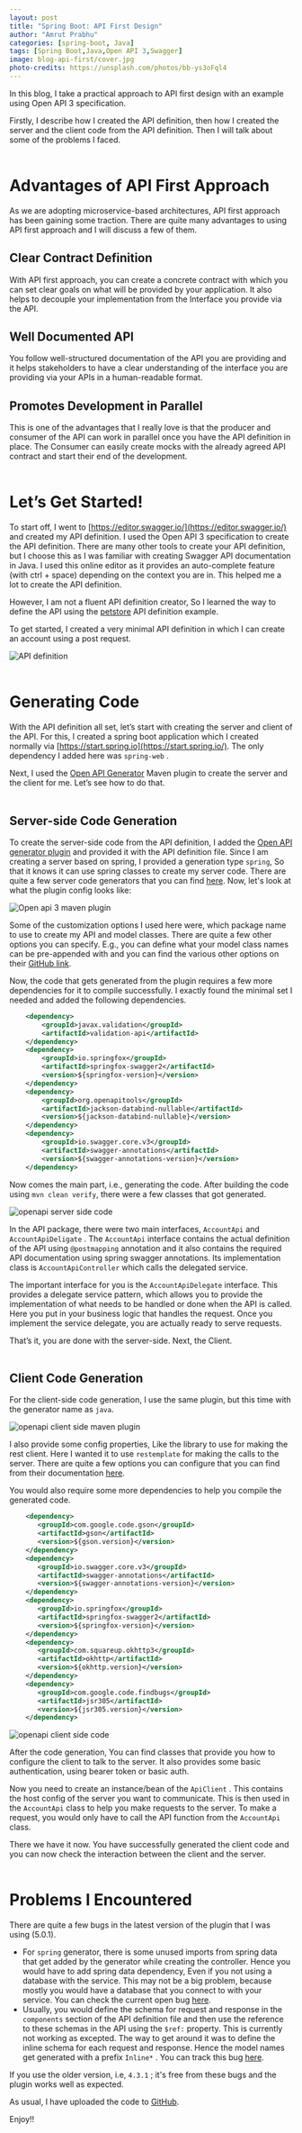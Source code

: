 ```yaml
---
layout: post
title: "Spring Boot: API First Design"
author: "Amrut Prabhu"
categories: [spring-boot, Java]
tags: [Spring Boot,Java,Open API 3,Swagger]
image: blog-api-first/cover.jpg
photo-credits: https://unsplash.com/photos/bb-ys3oFql4
---
```


In this blog, I take a practical approach to API first design with an example using Open API 3 specification.

Firstly, I describe how I created the API definition, then how I created the server and the client code from the API definition. Then I will talk about some of the problems I faced.
<br/>
<br/>
# Advantages of API First Approach

As we are adopting microservice-based architectures, API first approach has been gaining some traction. There are quite many advantages to using API first approach and I will discuss a few of them.

## **Clear Contract Definition**

With API first approach, you can create a concrete contract with which you can set clear goals on what will be provided by your application. It also helps to decouple your implementation from the Interface you provide via the API.

## **Well Documented API**

You follow well-structured documentation of the API you are providing and it helps stakeholders to have a clear understanding of the interface you are providing via your APIs in a human-readable format.

## **Promotes Development in Parallel**

This is one of the advantages that I really love is that the producer and consumer of the API can work in parallel once you have the API definition in place. The Consumer can easily create mocks with the already agreed API contract and start their end of the development.
<br/>
<br/>
# Let’s Get Started!

To start off, I went to  [https://editor.swagger.io/](https://editor.swagger.io/)  and created my API definition. I used the Open API 3 specification to create the API definition. There are many other tools to create your API definition, but I choose this as I was familiar with creating Swagger API documentation in Java. I used this online editor as it provides an auto-complete feature (with ctrl + space) depending on the context you are in. This helped me a lot to create the API definition.

However, I am not a fluent API definition creator, So I learned the way to define the API using the  [petstore](https://github.com/OAI/OpenAPI-Specification/blob/master/examples/v3.0/petstore.yaml)  API definition example.

To get started, I created a very minimal API definition in which I can create an account using a post request.

![API definition](/assets/img/blog-api-first/api-definition.png)
<br/>
<br/>
# **Generating Code**

With the API definition all set, let’s start with creating the server and client of the API. For this, I created a spring boot application which I created normally via  [https://start.spring.io](https://start.spring.io/). The only dependency I added here was  `spring-web`  .

Next, I used the  [Open API Generator](https://openapi-generator.tech/)  Maven plugin to create the server and the client for me. Let’s see how to do that.
<br/>
<br/>
## **Server-side Code Generation**

To create the server-side code from the API definition, I added the  [Open API generator plugin](https://github.com/OpenAPITools/openapi-generator/tree/master/modules/openapi-generator-maven-plugin)  and provided it with the API definition file. Since I am creating a server based on spring, I provided a generation type  `spring`, So that it knows it can use spring classes to create my server code. There are quite a few server code generators that you can find  [here](https://openapi-generator.tech/docs/generators/README#server-generators). Now, let's look at what the plugin config looks like:

![Open api 3 maven plugin](/assets/img/blog-api-first/openapi-maven-plugin.png)

Some of the customization options I used here were, which package name to use to create my API and model classes. There are quite a few other options you can specify. E.g., you can define what your model class names can be pre-appended with and you can find the various other options on their  [GitHub link](https://github.com/OpenAPITools/openapi-generator/tree/master/modules/openapi-generator-maven-plugin).

Now, the code that gets generated from the plugin requires a few more dependencies for it to compile successfully. I exactly found the minimal set I needed and added the following dependencies.
```xml
	<dependency>  
	    <groupId>javax.validation</groupId>  
	    <artifactId>validation-api</artifactId>  
	</dependency>  
	<dependency>  
	    <groupId>io.springfox</groupId>  
	    <artifactId>springfox-swagger2</artifactId>  
	    <version>${springfox-version}</version>  
	</dependency>  
	<dependency>  
	    <groupId>org.openapitools</groupId>  
	    <artifactId>jackson-databind-nullable</artifactId>  
	    <version>${jackson-databind-nullable}</version>  
	</dependency>  
	<dependency>  
	    <groupId>io.swagger.core.v3</groupId>  
	    <artifactId>swagger-annotations</artifactId>  
	    <version>${swagger-annotations-version}</version>  
	</dependency>

```
Now comes the main part, i.e., generating the code. After building the code using `mvn clean verify`, there were a few classes that got generated.

![openapi server side code](/assets/img/blog-api-first/openapi-server-side-code.png)

In the API package, there were two main interfaces,  `AccountApi`  and  `AccountApiDeligate`  . The  `AccountApi`  interface contains the actual definition of the API using  `@postmapping`  annotation and it also contains the required API documentation using spring swagger annotations. Its implementation class is  `AccountApiController`  which calls the delegated service.

The important interface for you is the  `AccountApiDelegate`  interface. This provides a delegate service pattern, which allows you to provide the implementation of what needs to be handled or done when the API is called. Here you put in your business logic that handles the request. Once you implement the service delegate, you are actually ready to serve requests.

That’s it, you are done with the server-side. Next, the Client.
<br/>
<br/>
## **Client Code Generation**

For the client-side code generation, I use the same plugin, but this time with the generator name as  `java`.

![openapi client side maven plugin](/assets/img/blog-api-first/openapi-client-side-maven-plugin.png)

I also provide some config properties, Like the library to use for making the rest client. Here I wanted it to use  `restemplate`  for making the calls to the server. There are quite a few options you can configure that you can find from their documentation  [here](https://openapi-generator.tech/docs/generators/java).

You would also require some more dependencies to help you compile the generated code.
```xml
	<dependency>  
	   <groupId>com.google.code.gson</groupId>  
	   <artifactId>gson</artifactId>  
	   <version>${gson.version}</version>  
	</dependency>  
	<dependency>  
	   <groupId>io.swagger.core.v3</groupId>  
	   <artifactId>swagger-annotations</artifactId>  
	   <version>${swagger-annotations-version}</version>  
	</dependency>  
	<dependency>  
	   <groupId>io.springfox</groupId>  
	   <artifactId>springfox-swagger2</artifactId>  
	   <version>${springfox-version}</version>  
	</dependency>  
	<dependency>  
	   <groupId>com.squareup.okhttp3</groupId>  
	   <artifactId>okhttp</artifactId>  
	   <version>${okhttp.version}</version>  
	</dependency>  
	<dependency>  
	   <groupId>com.google.code.findbugs</groupId>  
	   <artifactId>jsr305</artifactId>  
	   <version>${jsr305.version}</version>  
	</dependency>
```
![openapi client side code](/assets/img/blog-api-first/openapi-client-side-code.png)

After the code generation, You can find classes that provide you how to configure the client to talk to the server. It also provides some basic authentication, using bearer token or basic auth.

Now you need to create an instance/bean of the  `ApiClient`  . This contains the host config of the server you want to communicate. This is then used in the  `AccountApi`  class to help you make requests to the server. To make a request, you would only have to call the API function from the  `AccountApi`  class.

There we have it now. You have successfully generated the client code and you can now check the interaction between the client and the server.
<br/>
<br/>
# **Problems I Encountered**

There are quite a few bugs in the latest version of the plugin that I was using (5.0.1).

-   For  `spring`  generator, there is some unused imports from spring data that get added by the generator while creating the controller. Hence you would have to add spring data dependency, Even if you not using a database with the service. This may not be a big problem, because mostly you would have a database that you connect to with your service. You can check the current open bug  [here](https://github.com/OpenAPITools/openapi-generator/issues/8360).
-   Usually, you would define the schema for request and response in the  `components`  section of the API definition file and then use the reference to these schemas in the API using the  `$ref:`  property. This is currently not working as excepted. The way to get around it was to define the inline schema for each request and response. Hence the model names get generated with a prefix  `Inline*`  . You can track this bug  [here](https://github.com/OpenAPITools/openapi-generator/issues/7922).

If you use the older version, i.e,  `4.3.1`  ; it's free from these bugs and the plugin works well as expected.

As usual, I have uploaded the code to  [GitHub](https://github.com/amrutprabhu/spring-boot-api-first-approach).

Enjoy!!